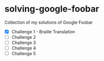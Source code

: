 # solving-google-foobar
Collection of my solutions of Google Foobar

- [x] Challenge 1 - Braille Translation 
- [ ] Challenge 2
- [ ] Challenge 3
- [ ] Challenge 4
- [ ] Challenge 5
